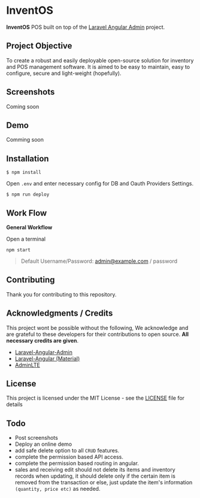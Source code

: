 # InventOS
**InventOS** POS built on top of the [Laravel Angular Admin](http://silverbux.github.io/laravel-angular-admin/) project.

## Project Objective
To create a robust and easily deployable open-source solution for inventory and POS management software. It is aimed to be easy to maintain, easy to configure, secure and light-weight (hopefully).

## Screenshots
Coming soon

## Demo
Comming soon

## Installation
```
$ npm install
```

Open ```.env``` and enter necessary config for DB and Oauth Providers Settings.

```
$ npm run deploy
```

## Work Flow

**General Workflow**

Open a terminal
```
npm start
```

> Default Username/Password: admin@example.com / password


## Contributing

Thank you for contributing to this repository.

## Acknowledgments / Credits
This project wont be possible without the following, We acknowledge and are grateful to these developers for their contributions to open source. **All necessary credits are given**.
* [Laravel-Angular-Admin](http://silverbux.github.io/laravel-angular-admin/)
* [Laravel-Angular (Material)](https://laravel-angular.readme.io)
* [AdminLTE](https://github.com/almasaeed2010/AdminLTE)

## License

This project is licensed under the MIT License - see the [LICENSE](LICENSE) file for details

## Todo
- Post screenshots
- Deploy an online demo
- add  safe delete option to all `CRUD` features.
- complete the permission based API access.
- complete the permission based routing in angular.
- sales and receiving edit should not delete its items and inventory records when updating, it should delete only if the certain item is removed from the transaction or else, just update the item's information `(quantity, price etc)` as needed.
